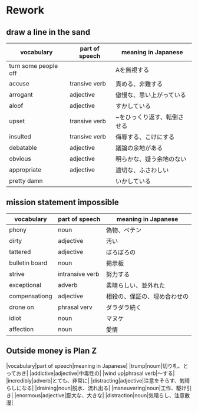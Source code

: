 # Rework
## draw a line in the sand
|vocabulary|part of speech|meaning in Japanese|
|---|---|---|
|turn some people off|| Aを無視する |
|accuse|transive verb|責める、非難する|
|arrogant|adjective|傲慢な、思い上がっている|
|aloof|adjective|すかしている|
|upset|transive verb|~をひっくり返す、転倒させる|
|insulted|transive verb|侮辱する、こけにする|
|debatable|adjective|議論の余地がある|
|obvious|adjective|明らかな、疑う余地のない|
|appropriate|adjective|適切な、ふさわしい|
|pretty damn||いかしている|


## mission statement impossible
|vocabulary|part of speech|meaning in Japanese|
|---|---|---|
|phony|noun|偽物、ペテン|
|dirty|adjective|汚い|
|tattered|adjective|ぼろぼろの|
|bulletin board|noun|掲示板|
|strive|intransive verb|努力する|
|exceptional|adverb|素晴らしい、並外れた|
|compensationg|adjective|相殺の、保証の、埋め合わせの|
|drone on|phrasal verv|ダラダラ続く|
|idiot|noun|マヌケ|
|affection|noun|愛情|



## Outside money is Plan Z
|vocabulary|part of speech|meaning in Japanese|
|trump|noum|切り札、とっておき|
|addictive|adjective|中毒性の|
|wind up|phrasal verb|〜する|
|incredibly|adverb|とても、非常に|
|distracting|adjective|注意をそらす、気晴らしになる|
|draining|noun|脱水、流れ出る|
|maneuvering|noun|工作、駆け引き|
|enormous|adjective|膨大な、大きな|
|distraction|noun|気晴らし、注意散漫|
